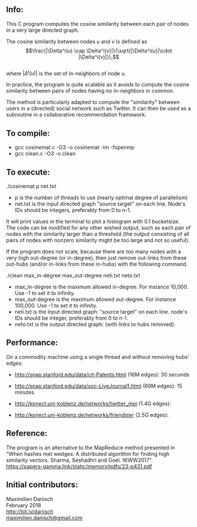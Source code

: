 ## Info:

This C program computes the cosine similarity between each pair of nodes in a very large directed graph.

The cosine similarity between nodes $u$ and $v$ is defined as  
$$\frac{|\Delta^i(u) \cap \Delta^i(v)|}{\sqrt{|\Delta^i(u)|\cdot |\Delta^i(v)|}},$$  
where $|\Delta^i(u)|$ is the set of in-neighbors of node u.

In practice, the program is quite scalable as it avoids to compute the cosine similarity between pairs of nodes having no in-neighbors in common. 

The method is particularly adapted to compute the "similarity" between users in a (directed) social network such as Twitter. It can then be used as a subroutine in a collaborative recommendation framework.

## To compile:

- gcc cosinemat.c -O3 -o cosinemat -lm -fopenmp 
- gcc clean.c -O3 -o clean

## To execute:

./cosinemat p net.txt
- p is the number of threads to use (nearly optimal degree of parallelism)
- net.txt is the input directed graph "source target" on each line. Node's IDs should be integers, preferably from 0 to n-1.

It will print values in the terminal to plot a histogram with 0.1 bucketsize.   
The code can be modified for any other wished output, such as each pair of nodes with the similarity larger than a threshold (the output consisting of all pairs of nodes with nonzero similarity might be too large and not so useful).

If the program does not scale, because there are too many nodes with a very high out-degree (or in-degree), then just remove out-links from these out-hubs (and/or in-links from these in-hubs) with the following command.

./clean max_in-degree max_out-degree neti.txt neto.txt

- max_in-degree is the maximum allowed in-degree. For instance 10,000. Use -1 to set it to infinity.
- max_out-degree is the maximum allowed out-degree. For instance 100,000. Use -1 to set it to infinity.
- neti.txt is the input directed graph: "source target" on each line. node's IDs should be integer, preferably from 0 to n-1.
- neto.txt is the output directed graph: (with links to hubs removed).

## Performance:
On a commodity machine using a single thread and without removing hubs' edges:
- http://snap.stanford.edu/data/cit-Patents.html (16M edges): 30 seconds
- http://snap.stanford.edu/data/soc-LiveJournal1.html (69M edges): 15 minutes

- http://konect.uni-koblenz.de/networks/twitter_mpi (1.4G edges):
- http://konect.uni-koblenz.de/networks/friendster (2.5G edges):

## Reference:

The program is an alternative to the MapReduce method presented in "When hashes met wedges: A distributed algorithm for finding high similarity vectors. Sharma, Seshadhri and Goel. WWW2017".  
https://papers-gamma.link/static/memory/pdfs/23-p431.pdf


## Initial contributors:

Maximilien Danisch  
February 2018  
http://bit.ly/danisch  
maximilien.danisch@gmail.com
